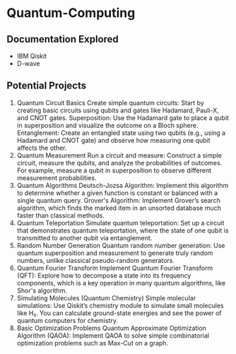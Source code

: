 # Quantum-Computing

## Documentation Explored
* IBM Qiskit
* D-wave

## Potential Projects

1. Quantum Circuit Basics
Create simple quantum circuits: Start by creating basic circuits using qubits and gates like Hadamard, Pauli-X, and CNOT gates.
Superposition: Use the Hadamard gate to place a qubit in superposition and visualize the outcome on a Bloch sphere.
Entanglement: Create an entangled state using two qubits (e.g., using a Hadamard and CNOT gate) and observe how measuring one qubit affects the other.
2. Quantum Measurement
Run a circuit and measure: Construct a simple circuit, measure the qubits, and analyze the probabilities of outcomes. For example, measure a qubit in superposition to observe different measurement probabilities.
3. Quantum Algorithms
Deutsch-Jozsa Algorithm: Implement this algorithm to determine whether a given function is constant or balanced with a single quantum query.
Grover's Algorithm: Implement Grover’s search algorithm, which finds the marked item in an unsorted database much faster than classical methods.
4. Quantum Teleportation
Simulate quantum teleportation: Set up a circuit that demonstrates quantum teleportation, where the state of one qubit is transmitted to another qubit via entanglement.
5. Random Number Generation
Quantum random number generation: Use quantum superposition and measurement to generate truly random numbers, unlike classical pseudo-random generators.
6. Quantum Fourier Transform
Implement Quantum Fourier Transform (QFT): Explore how to decompose a state into its frequency components, which is a key operation in many quantum algorithms, like Shor's algorithm.
7. Simulating Molecules (Quantum Chemistry)
Simple molecular simulations: Use Qiskit’s chemistry module to simulate small molecules like H₂. You can calculate ground-state energies and see the power of quantum computers for chemistry.
8. Basic Optimization Problems
Quantum Approximate Optimization Algorithm (QAOA): Implement QAOA to solve simple combinatorial optimization problems such as Max-Cut on a graph.
